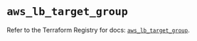 # `aws_lb_target_group`

Refer to the Terraform Registry for docs: [`aws_lb_target_group`](https://registry.terraform.io/providers/hashicorp/aws/6.12.0/docs/resources/lb_target_group).

